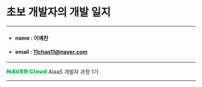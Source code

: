 # 초보 개발자의 개발 일지
------------

* #### name : 이예찬
* #### email : 11chan11@naver.com

-------

[![네이버클라우드](./202209290853594643582.png "ncloud")](https://www.navercloudcorp.com/) AIaaS 개발자 과정 1기<br>

---